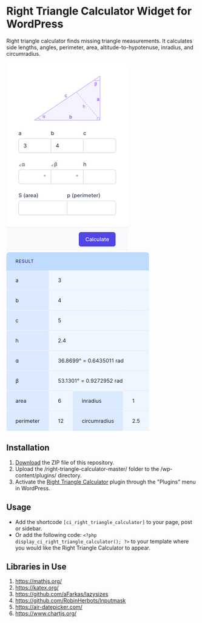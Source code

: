 # Right Triangle Calculator Widget for WordPress

Right triangle calculator finds missing triangle measurements. It calculates side lengths, angles, perimeter, area, altitude-to-hypotenuse, inradius, and circumradius.

![Right Triangle Calculator Input Form](/assets/images/screenshot-1.png "Right Triangle Calculator Input Form")
![Right Triangle Calculator Calculation Results](/assets/images/screenshot-2.png "Right Triangle Calculator Calculation Results")

## Installation

1. [Download](https://github.com/pub-calculator-io/age-calculator/archive/refs/heads/master.zip) the ZIP file of this repository.
2. Upload the /right-triangle-calculator-master/ folder to the /wp-content/plugins/ directory.
3. Activate the [Right Triangle Calculator](https://www.calculator.io/right-triangle-calculator/ "Right Triangle Calculator Homepage") plugin through the "Plugins" menu in WordPress.

## Usage
* Add the shortcode `[ci_right_triangle_calculator]` to your page, post or sidebar.
* Or add the following code: `<?php display_ci_right_triangle_calculator(); ?>` to your template where you would like the Right Triangle Calculator to appear.

## Libraries in Use
1. https://mathjs.org/
2. https://katex.org/
3. https://github.com/aFarkas/lazysizes
4. https://github.com/RobinHerbots/Inputmask
5. https://air-datepicker.com/
6. https://www.chartjs.org/
